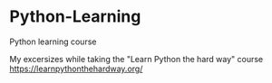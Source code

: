 # Python-Learning
Python learning course

My excersizes while taking the "Learn Python the hard way" course
https://learnpythonthehardway.org/